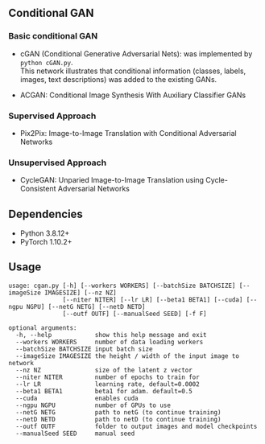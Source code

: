 ## Conditional GAN
### Basic conditional GAN

+ cGAN (Conditional Generative Adversarial Nets): was implemented by ``python cGAN.py``.   
  This network illustrates that conditional information (classes, labels, images, text descriptions) was added to the existing GANs.
  
+ ACGAN: Conditional Image Synthesis With Auxiliary Classifier GANs

### Supervised Approach
+ Pix2Pix: Image-to-Image Translation with Conditional Adversarial Networks

### Unsupervised Approach
+ CycleGAN: Unparied Image-to-Image Translation using Cycle-Consistent Adversarial Networks

## Dependencies
+ Python 3.8.12+
+ PyTorch 1.10.2+

## Usage
<pre><code>usage: cgan.py [-h] [--workers WORKERS] [--batchSize BATCHSIZE] [--imageSize IMAGESIZE] [--nz NZ]
               [--niter NITER] [--lr LR] [--beta1 BETA1] [--cuda] [--ngpu NGPU] [--netG NETG] [--netD NETD]
               [--outf OUTF] [--manualSeed SEED] [-f F]

optional arguments:
  -h, --help            show this help message and exit
  --workers WORKERS     number of data loading workers
  --batchSize BATCHSIZE input batch size
  --imageSize IMAGESIZE the height / width of the input image to network
  --nz NZ               size of the latent z vector
  --niter NITER         number of epochs to train for
  --lr LR               learning rate, default=0.0002
  --beta1 BETA1         beta1 for adam. default=0.5
  --cuda                enables cuda
  --ngpu NGPU           number of GPUs to use
  --netG NETG           path to netG (to continue training)
  --netD NETD           path to netD (to continue training)
  --outf OUTF           folder to output images and model checkpoints
  --manualSeed SEED     manual seed</code></pre>
